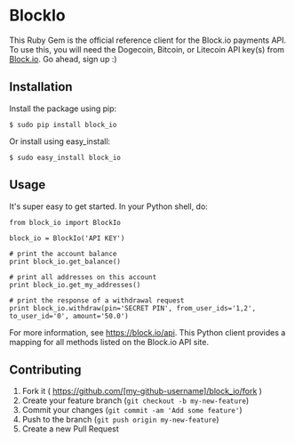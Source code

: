 # BlockIo

This Ruby Gem is the official reference client for the Block.io payments API. To use this, you will need the Dogecoin, Bitcoin, or Litecoin API key(s) from <a href="https://block.io" target="_blank">Block.io</a>. Go ahead, sign up :)

## Installation

Install the package using pip:

    $ sudo pip install block_io

Or install using easy_install:

    $ sudo easy_install block_io

## Usage

It's super easy to get started. In your Python shell, do:

    from block_io import BlockIo

    block_io = BlockIo('API KEY')

    # print the account balance
    print block_io.get_balance()
    
    # print all addresses on this account
    print block_io.get_my_addresses()

    # print the response of a withdrawal request
    print block_io.withdraw(pin='SECRET PIN', from_user_ids='1,2', to_user_id='0', amount='50.0')

For more information, see https://block.io/api. This Python client provides a mapping for all methods listed on the Block.io API site.

## Contributing

1. Fork it ( https://github.com/[my-github-username]/block_io/fork )
2. Create your feature branch (`git checkout -b my-new-feature`)
3. Commit your changes (`git commit -am 'Add some feature'`)
4. Push to the branch (`git push origin my-new-feature`)
5. Create a new Pull Request